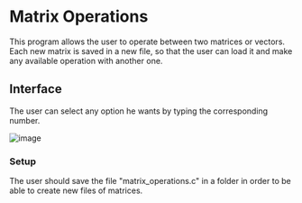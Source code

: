 # Matrix Operations 
This program allows the user to operate between two matrices or vectors. Each new matrix is saved in a new file, so that the user can load it and make any available operation with another one.
## Interface
The user can select any option he wants by typing the corresponding number.

![image](https://github.com/ekoumpar/C-Project/assets/169909040/82ff66e2-f9ed-45d9-8e88-f863e7ac652f)

### Setup
The user should save the file "matrix_operations.c" in a folder in order to be able to create new files of matrices.
